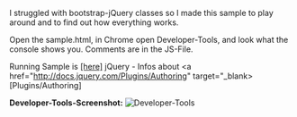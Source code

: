 I struggled with bootstrap-jQuery classes so I made this sample to play around and to find out how everything works.

Open the sample.html, in Chrome open Developer-Tools, and look what the console shows you.
Comments are in the JS-File.

Running Sample is <a href="http://goo.gl/pl5lC" target="_blank">[here]</a>
jQuery - Infos about <a href="http://docs.jquery.com/Plugins/Authoring" target="_blank>[Plugins/Authoring]</a>

<strong>Developer-Tools-Screenshot:</strong>
![Developer-Tools](http://www.mikemitterer.at/fileadmin/sourcesamples/jQPlayGround/screenshot.jpg)